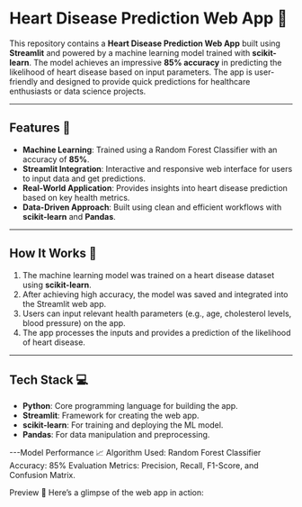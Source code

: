 # Heart Disease Prediction Web App 🚀

This repository contains a **Heart Disease Prediction Web App** built using **Streamlit** and powered by a machine learning model trained with **scikit-learn**. The model achieves an impressive **85% accuracy** in predicting the likelihood of heart disease based on input parameters. The app is user-friendly and designed to provide quick predictions for healthcare enthusiasts or data science projects.

---

## Features 🌟
- **Machine Learning**: Trained using a Random Forest Classifier with an accuracy of **85%**.
- **Streamlit Integration**: Interactive and responsive web interface for users to input data and get predictions.
- **Real-World Application**: Provides insights into heart disease prediction based on key health metrics.
- **Data-Driven Approach**: Built using clean and efficient workflows with **scikit-learn** and **Pandas**.

---

## How It Works 🔧
1. The machine learning model was trained on a heart disease dataset using **scikit-learn**.
2. After achieving high accuracy, the model was saved and integrated into the Streamlit web app.
3. Users can input relevant health parameters (e.g., age, cholesterol levels, blood pressure) on the app.
4. The app processes the inputs and provides a prediction of the likelihood of heart disease.

---

## Tech Stack 💻
- **Python**: Core programming language for building the app.
- **Streamlit**: Framework for creating the web app.
- **scikit-learn**: For training and deploying the ML model.
- **Pandas**: For data manipulation and preprocessing.

---Model Performance 📈
Algorithm Used: Random Forest Classifier
Accuracy: 85%
Evaluation Metrics: Precision, Recall, F1-Score, and Confusion Matrix.

Preview 🎉
Here’s a glimpse of the web app in action:

